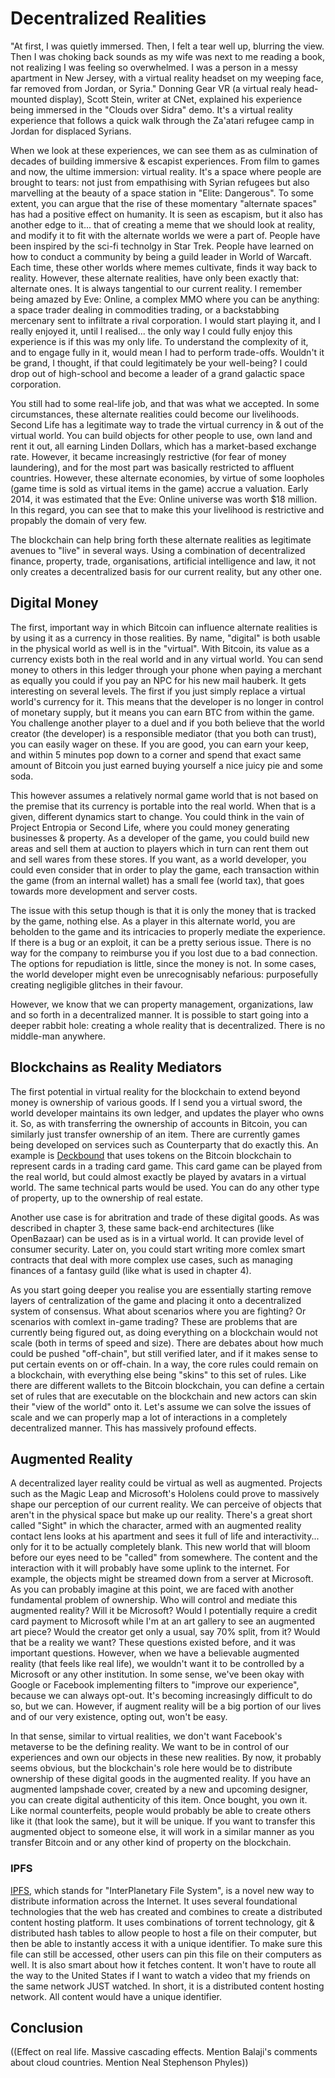 # Decentralized Realities

"At first, I was quietly immersed. Then, I felt a tear well up, blurring the view. Then I was choking back sounds as my wife was next to me reading a book, not realizing I was feeling so overwhelmed. I was a person in a messy apartment in New Jersey, with a virtual reality headset on my weeping face, far removed from Jordan, or Syria." Donning Gear VR (a virtual realy head-mounted display), Scott Stein, writer at CNet, explained his experience being immersed in the "Clouds over Sidra" demo. It's a virtual reality experience that follows a quick walk through the Za'atari refugee camp in Jordan for displaced Syrians.

When we look at these experiences, we can see them as as culmination of decades of building immersive & escapist experiences. From film to games and now, the ultime immersion: virtual reality. It's a space where people are brought to tears: not just from empathising with Syrian refugees but also marvelling at the beauty of a space station in "Elite: Dangerous". To some extent, you can argue that the rise of these momentary "alternate spaces" has had a positive effect on humanity. It is seen as escapism, but it also has another edge to it... that of creating a meme that we should look at reality, and modify it to fit with the alternate worlds we were a part of. People have been inspired by the sci-fi technolgy in Star Trek. People have learned on how to conduct a community by being a guild leader in World of Warcaft. Each time, these other worlds where memes cultivate, finds it way back to reality. However, these alternate realities, have only been exactly that: alternate ones. It is always tangential to our current reality. I remember being amazed by Eve: Online, a complex MMO where you can be anything: a space trader dealing in commodities trading, or a backstabbing mercenary sent to infiltrate a rival corporation. I would start playing it, and I really enjoyed it, until I realised... the only way I could fully enjoy this experience is if this was my only life. To understand the complexity of it, and to engage fully in it, would mean I had to perform trade-offs. Wouldn't it be grand, I thought, if that could legitimately be your well-being? I could drop out of high-school and become a leader of a grand galactic space corporation.

You still had to some real-life job, and that was what we accepted. In some circumstances, these alternate realities could become our livelihoods. Second Life has a legitimate way to trade the virtual currency in & out of the virtual world. You can build objects for other people to use, own land and rent it out, all earning Linden Dollars, which has a market-based exchange rate. However, it became increasingly restrictive (for fear of money laundering), and for the most part was basically restricted to affluent countries. However, these alternate economies, by virtue of some loopholes (game time is sold as virtual items in the game) accrue a valuation. Early 2014, it was estimated that the Eve: Online universe was worth $18 million. In this regard, you can see that to make this your livelihood is restrictive and propably the domain of very few.

The blockchain can help bring forth these alternate realities as legitimate avenues to "live" in several ways. Using a combination of decentralized finance, property, trade, organisations, artificial intelligence and law, it not only creates a decentralized basis for our current reality, but any other one.

## Digital Money

The first, important way in which Bitcoin can influence alternate realities is by using it as a currency in those realities. By name, "digital" is both usable in the physical world as well is in the "virtual". With Bitcoin, its value as a currency exists both in the real world and in any virtual world. You can send money to others in this ledger through your phone when paying a merchant as equally you could if you pay an NPC for his new mail hauberk. It gets interesting on several levels. The first if you just simply replace a virtual world's currency for it. This means that the developer is no longer in control of monetary supply, but it means you can earn BTC from within the game. You challenge another player to a duel and if you both believe that the world creator (the developer) is a responsible mediator (that you both can trust), you can easily wager on these. If you are good, you can earn your keep, and within 5 minutes pop down to a corner and spend that exact same amount of Bitcoin you just earned buying yourself a nice juicy pie and some soda.

This however assumes a relatively normal game world that is not based on the premise that its currency is portable into the real world. When that is a given, different dynamics start to change. You could think in the vain of Project Entropia or Second Life, where you could money generating businesses & property. As a developer of the game, you could build new areas and sell them at auction to players which in turn can rent them out and sell wares from these stores. If you want, as a world developer, you could even consider that in order to play the game, each transaction within the game (from an internal wallet) has a small fee (world tax), that goes towards more development and server costs.

The issue with this setup though is that it is only the money that is tracked by the game, nothing else. As a player in this alternate world, you are beholden to the game and its intricacies to properly mediate the experience. If there is a bug or an exploit, it can be a pretty serious issue. There is no way for the company to reimburse you if you lost due to a bad connection. The options for repudiation is little, since the money is not. In some cases, the world developer might even be unrecognisably nefarious: purposefully creating negligible glitches in their favour.

However, we know that we can property management, organizations, law and so forth in a decentralized manner. It is possible to start going into a deeper rabbit hole: creating a whole reality that is decentralized. There is no middle-man anywhere.

## Blockchains as Reality Mediators

The first potential in virtual reality for the blockchain to extend beyond money is ownership of various goods. If I send you a virtual sword, the world developer maintains its own ledger, and updates the player who owns it. So, as with transferring the ownership of accounts in Bitcoin, you can similarly just transfer ownership of an item. There are currently games being developed on services such as Counterparty that do exactly this. An example is [Deckbound](https://www.deckbound.com/]) that uses tokens on the Bitcoin blockchain to represent cards in a trading card game. This card game can be played from the real world, but could almost exactly be played by avatars in a virtual world. The same technical parts would be used. You can do any other type of property, up to the ownership of real estate. 

Another use case is for abritration and trade of these digital goods. As was described in chapter 3, these same back-end architectures (like OpenBazaar) can be used as is in a virtual world. It can provide level of consumer security. Later on, you could start writing more comlex smart contracts that deal with more complex use cases, such as managing finances of a fantasy guild (like what is used in chapter 4).

As you start going deeper you realise you are essentially starting remove layers of centralization of the game and placing it onto a decentralized system of consensus. What about scenarios where you are fighting? Or scenarios with comlext in-game trading? These are problems that are currently being figured out, as doing everything on a blockchain would not scale (both in terms of speed and size). There are debates about how much could be pushed "off-chain", but still verified later, and if it makes sense to put certain events on or off-chain. In a way, the core rules could remain on a blockchain, with everything else being "skins" to this set of rules. Like there are different wallets to the Bitcoin blockchain, you can define a certain set of rules that are executable on the blockchain and new actors can skin their "view of the world" onto it. Let's assume we can solve the issues of scale and we can properly map a lot of interactions in a completely decentralized manner. This has massively profound effects.

## Augmented Reality

A decentralized layer reality could be virtual as well as augmented. Projects such as the Magic Leap and Microsoft's Hololens could prove to massively shape our perception of our current reality. We can perceive of objects that aren't in the physical space but make up our reality. There's a great short called "Sight" in which the character, armed with an augmented reality contact lens looks at his apartment and sees it full of life and interactivity... only for it to be actually completely blank. This new world that will bloom before our eyes need to be "called" from somewhere. The content and the interaction with it will probably have some uplink to the internet. For example, the objects might be streamed down from a server at Microsoft. As you can probably imagine at this point, we are faced with another fundamental problem of ownership. Who will control and mediate this augmented reality? Will it be Microsoft? Would I potentially require a credit card payment to Microsoft while I'm at an art gallery to see an augmented art piece? Would the creator get only a usual, say 70% split, from it? Would that be a reality we want? These questions existed before, and it was important questions. However, when we have a believable augmented reality (that feels like real life), we wouldn't want it to be controlled by a Microsoft or any other institution. In some sense, we've been okay with Google or Facebook implementing filters to "improve our experience", because we can always opt-out. It's becoming increasingly difficult to do so, but we can. However, if augment reality will be a big portion of our lives and of our very existence, opting out, won't be easy.

In that sense, similar to virtual realities, we don't want Facebook's metaverse to be the defining reality. We want to be in control of our experiences and own our objects in these new realities. By now, it probably seems obvious, but the blockchain's role here would be to distribute ownership of these digital goods in the augmented reality. If you have an augmented lampshade cover, created by a new and upcoming designer, you can create digital authenticity of this item. Once bought, you own it. Like normal counterfeits, people would probably be able to create others like it (that look the same), but it will be unique. If you want to transfer this augmented object to someone else, it will work in a similar manner as you transfer Bitcoin and or any other kind of property on the blockchain.

### IPFS

[IPFS](http://ipfs.io), which stands for "InterPlanetary File System", is a novel new way to distribute information across the Internet. It uses several foundational technologies that the web has created and combines to create a distributed content hosting platform. It uses combinations of torrent technology, git & distributed hash tables to allow people to host a file on their computer, but then be able to instantly access it with a unique identifier. To make sure this file can still be accessed, other users can pin this file on their computers as well. It is also smart about how it fetches content. It won't have to route all the way to the United States if I want to watch a video that my friends on the same network JUST watched. In short, it is a distributed content hosting network. All content would have a unique identifier.

## Conclusion

((Effect on real life. Massive cascading effects. Mention Balaji's comments about cloud countries. Mention Neal Stephenson Phyles))
